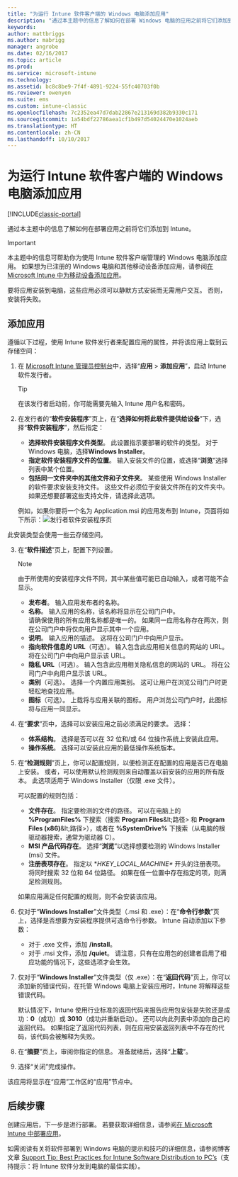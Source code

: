 ```yaml
---
title: "为运行 Intune 软件客户端的 Windows 电脑添加应用"
description: "通过本主题中的信息了解如何在部署 Windows 电脑的应用之前将它们添加到 Intune。"
keywords: 
author: mattbriggs
ms.author: mabrigg
manager: angrobe
ms.date: 02/16/2017
ms.topic: article
ms.prod: 
ms.service: microsoft-intune
ms.technology: 
ms.assetid: bc8c8be9-7f4f-4891-9224-55fc40703f0b
ms.reviewer: owenyen
ms.suite: ems
ms.custom: intune-classic
ms.openlocfilehash: 7c2352ea47d7dab22867e213169d382b9330c171
ms.sourcegitcommit: 1a54bdf22786aea1cf1b497d54024470e1024aeb
ms.translationtype: HT
ms.contentlocale: zh-CN
ms.lasthandoff: 10/10/2017
---
```

# <a name="add-apps-for-windows-pcs-that-run-the-intune-software-client"></a>为运行 Intune 软件客户端的 Windows 电脑添加应用

[!INCLUDE[classic-portal](../includes/classic-portal.md)]

通过本主题中的信息了解如何在部署应用之前将它们添加到 Intune。

> [!IMPORTANT]
> 本主题中的信息可帮助你为使用 Intune 软件客户端管理的 Windows 电脑添加应用。 如果想为已注册的 Windows 电脑和其他移动设备添加应用，请参阅[在 Microsoft Intune 中为移动设备添加应用](add-apps-for-mobile-devices-in-microsoft-intune.md)。

要将应用安装到电脑，这些应用必须可以静默方式安装而无需用户交互。 否则，安装将失败。


## <a name="add-the-app"></a>添加应用
遵循以下过程，使用 Intune 软件发行者来配置应用的属性，并将该应用上载到云存储空间：

1.  在 [Microsoft Intune 管理员控制台](https://manage.microsoft.com)中，选择“**应用** &gt; **添加应用**”，启动 Intune 软件发行者。

    > [!TIP]
    > 在该发行者启动前，你可能需要先输入 Intune 用户名和密码。

2.  在发行者的“**软件安装程序**”页上，在“**选择如何将此软件提供给设备**”下，选择“**软件安装程序**”，然后指定：

    - **选择软件安装程序文件类型**。 此设置指示要部署的软件的类型。 对于 Windows 电脑，选择**Windows Installer**。
    - **指定软件安装程序文件的位置**。 输入安装文件的位置，或选择“**浏览**”选择列表中某个位置。
    - **包括同一文件夹中的其他文件和子文件夹**。 某些使用 Windows Installer 的软件要求安装支持文件。 这些文件必须位于安装文件所在的文件夹中。 如果还想要部署这些支持文件，请选择此选项。

    例如，如果你要将一个名为 Application.msi 的应用发布到 Intune，页面将如下所示：![发行者软件安装程序页](./media/publisher-for-pc.png)

   此安装类型会使用一些云存储空间。

3.  在“**软件描述**”页上，配置下列设置。

    > [!NOTE]
    > 由于所使用的安装程序文件不同，其中某些值可能已自动输入，或者可能不会显示。

    - **发布者**。 输入应用发布者的名称。
    - **名称**。 输入应用的名称，该名称将显示在公司门户中。<br />请确保使用的所有应用名称都是唯一的。 如果同一应用名称存在两次，则在公司门户中将仅向用户显示其中一个应用。
    - **说明**。 输入应用的描述。 这将在公司门户中向用户显示。
    - **指向软件信息的 URL**（可选）。 输入包含此应用相关信息的网站的 URL。 将在公司门户中向用户显示该 URL。
    - **隐私 URL**（可选）。 输入包含此应用相关隐私信息的网站的 URL。 将在公司门户中向用户显示该 URL。
    - **类别**（可选）。 选择一个内置应用类别。 这可让用户在浏览公司门户时更轻松地查找应用。
    - **图标**（可选）。 上载将与应用关联的图标。 用户浏览公司门户时，此图标将与应用一同显示。

4.  在“**要求**”页中，选择可以安装应用之前必须满足的要求。 选择：

    - **体系结构**。 选择是否可以在 32 位和/或 64 位操作系统上安装此应用。
    - **操作系统**。 选择可以安装此应用的最低操作系统版本。

5.  在“**检测规则**”页上，你可以配置规则，以便检测正在配置的应用是否已在电脑上安装。 或者，可以使用默认检测规则来自动覆盖以前安装的应用的所有版本。 此选项适用于 Windows Installer（仅限 .exe 文件）。

    可以配置的规则包括：
    - **文件存在**。 指定要检测的文件的路径。 可以在电脑上的 **%ProgramFiles%** 下搜索（搜索 **Program Files**\&lt;路径&gt; 和 **Program Files (x86)**\&lt;路径&gt;），或者在 **%SystemDrive%** 下搜索（从电脑的根驱动器搜索，通常为驱动器 C）。
    - **MSI 产品代码存在**。 选择“**浏览**”以选择想要检测的 Windows Installer (msi) 文件。
    - **注册表项存在**。 指定以 **HKEY_LOCAL_MACHINE\** 开头的注册表项。 将同时搜索 32 位和 64 位路径。 如果在任一位置中存在指定的项，则满足检测规则。

    如果应用满足任何配置的规则，则不会安装该应用。

6.  仅对于“**Windows Installer**”文件类型（.msi 和 .exe）：在“**命令行参数**”页上，选择是否想要为安装程序提供可选命令行参数。
    Intune 自动添加以下参数：
    - 对于 .exe 文件，添加 **/install**。
    - 对于 .msi 文件，添加 **/quiet**。
    请注意，只有在应用包的创建者启用了相应功能的情况下，这些选项才会生效。

7.  仅对于“**Windows Installer**”文件类型（仅 .exe）：在“**返回代码**”页上，你可以添加新的错误代码，在托管 Windows 电脑上安装应用时，Intune 将解释这些错误代码。

    默认情况下，Intune 使用行业标准的返回代码来报告应用包安装是失败还是成功：**0**（成功）或 **3010**（成功并重新启动）。 还可以向此列表中添加你自己的返回代码。 如果指定了返回代码列表，则在应用安装返回列表中不存在的代码，该代码会被解释为失败。

8.  在“**摘要**”页上，审阅你指定的信息。 准备就绪后，选择“**上载**”。

9. 选择“关闭”完成操作。

该应用将显示在“应用”工作区的“应用”节点中。

## <a name="next-steps"></a>后续步骤

创建应用后，下一步是进行部署。 若要获取详细信息，请参阅[在 Microsoft Intune 中部署应用](deploy-apps.md)。

如需阅读有关将软件部署到 Windows 电脑的提示和技巧的详细信息，请参阅博客文章 [Support Tip: Best Practices for Intune Software Distribution to PC’s](https://blogs.technet.microsoft.com/intunesupport/2016/06/13/support-tip-best-practices-for-intune-software-distribution-to-pcs/)（支持提示：将 Intune 软件分发到电脑的最佳实践）。
